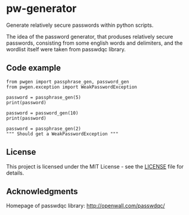 # pw-generator
Generate relatively secure passwords within python scripts.

The idea of the password generator, that produses relatively secure 
passwords, consisting from some english words and delimiters, and 
the wordlist itself were taken from passwdqc library.

## Code example

```
from pwgen import passphrase_gen, password_gen
from pwgen.exception import WeakPasswordException

password = passphrase_gen(5)
print(password)

password = password_gen(10)
print(password)

password = passphrase_gen(2)
""" Should get a WeakPasswordException """
```

## License

This project is licensed under the MIT License - see the
[LICENSE](https://github.com/pietro-a/pw-generator/blob/master/LICENSE)
file for details.

## Acknowledgments

Homepage of passwdqc library: http://openwall.com/passwdqc/
